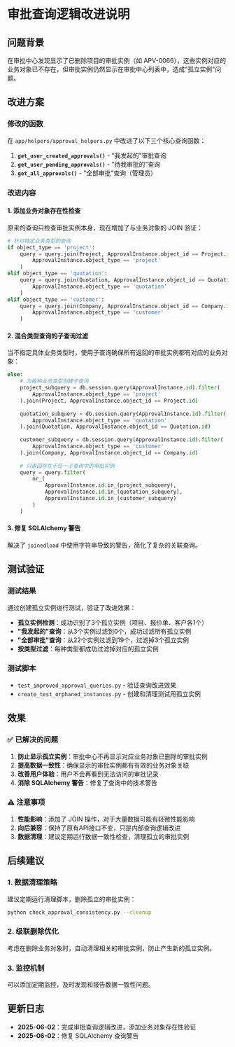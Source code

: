 # 审批查询逻辑改进说明

## 问题背景

在审批中心发现显示了已删除项目的审批实例（如 APV-0066），这些实例对应的业务对象已不存在，但审批实例仍然显示在审批中心列表中，造成"孤立实例"问题。

## 改进方案

### 修改的函数

在 `app/helpers/approval_helpers.py` 中改进了以下三个核心查询函数：

1. **`get_user_created_approvals()`** - "我发起的"审批查询
2. **`get_user_pending_approvals()`** - "待我审批的"查询  
3. **`get_all_approvals()`** - "全部审批"查询（管理员）

### 改进内容

#### 1. 添加业务对象存在性检查

原来的查询只检查审批实例本身，现在增加了与业务对象的 JOIN 验证：

```python
# 针对特定业务类型的查询
if object_type == 'project':
    query = query.join(Project, ApprovalInstance.object_id == Project.id).filter(
        ApprovalInstance.object_type == 'project'
    )
elif object_type == 'quotation':
    query = query.join(Quotation, ApprovalInstance.object_id == Quotation.id).filter(
        ApprovalInstance.object_type == 'quotation'
    )
elif object_type == 'customer':
    query = query.join(Company, ApprovalInstance.object_id == Company.id).filter(
        ApprovalInstance.object_type == 'customer'
    )
```

#### 2. 混合类型查询的子查询过滤

当不指定具体业务类型时，使用子查询确保所有返回的审批实例都有对应的业务对象：

```python
else:
    # 为每种业务类型创建子查询
    project_subquery = db.session.query(ApprovalInstance.id).filter(
        ApprovalInstance.object_type == 'project'
    ).join(Project, ApprovalInstance.object_id == Project.id)
    
    quotation_subquery = db.session.query(ApprovalInstance.id).filter(
        ApprovalInstance.object_type == 'quotation'
    ).join(Quotation, ApprovalInstance.object_id == Quotation.id)
    
    customer_subquery = db.session.query(ApprovalInstance.id).filter(
        ApprovalInstance.object_type == 'customer'
    ).join(Company, ApprovalInstance.object_id == Company.id)
    
    # 只返回存在于任一子查询中的审批实例
    query = query.filter(
        or_(
            ApprovalInstance.id.in_(project_subquery),
            ApprovalInstance.id.in_(quotation_subquery),
            ApprovalInstance.id.in_(customer_subquery)
        )
    )
```

#### 3. 修复 SQLAlchemy 警告

解决了 `joinedload` 中使用字符串导致的警告，简化了复杂的关联查询。

## 测试验证

### 测试结果

通过创建孤立实例进行测试，验证了改进效果：

- **孤立实例检测**：成功识别了3个孤立实例（项目、报价单、客户各1个）
- **"我发起的"查询**：从3个实例过滤到0个，成功过滤所有孤立实例
- **"全部审批"查询**：从22个实例过滤到19个，过滤掉3个孤立实例
- **按类型过滤**：每种类型都成功过滤掉对应的孤立实例

### 测试脚本

- `test_improved_approval_queries.py` - 验证查询改进效果
- `create_test_orphaned_instances.py` - 创建和清理测试用孤立实例

## 效果

### ✅ 已解决的问题

1. **防止显示孤立实例**：审批中心不再显示对应业务对象已删除的审批实例
2. **提高数据一致性**：确保显示的审批实例都有有效的业务对象关联
3. **改善用户体验**：用户不会再看到无法访问的审批记录
4. **消除 SQLAlchemy 警告**：修复了查询中的技术警告

### ⚠️ 注意事项

1. **性能影响**：添加了 JOIN 操作，对于大量数据可能有轻微性能影响
2. **向后兼容**：保持了原有API接口不变，只是内部查询逻辑改进
3. **数据清理**：建议定期运行数据一致性检查，清理孤立的审批实例

## 后续建议

### 1. 数据清理策略

建议定期运行清理脚本，删除孤立的审批实例：

```bash
python check_approval_consistency.py --cleanup
```

### 2. 级联删除优化

考虑在删除业务对象时，自动清理相关的审批实例，防止产生新的孤立实例。

### 3. 监控机制

可以添加定期监控，及时发现和报告数据一致性问题。

## 更新日志

- **2025-06-02**：完成审批查询逻辑改进，添加业务对象存在性验证
- **2025-06-02**：修复 SQLAlchemy 查询警告
 